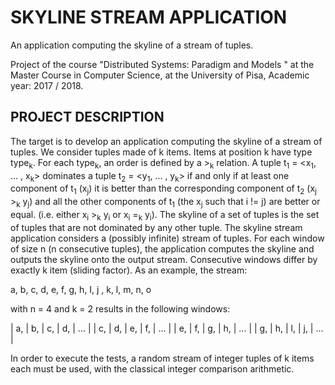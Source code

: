 # SKYLINE STREAM APPLICATION
An application computing the skyline of a stream of tuples.

Project of the course "Distributed Systems: Paradigm and Models " at the Master Course in Computer Science, at the University of Pisa, Academic year: 2017 / 2018.

## PROJECT DESCRIPTION

The target is to develop an application computing the skyline of a stream of tuples. We consider tuples made of k items. Items at position k have type type<sub>k</sub>. For each type<sub>k</sub>, an order is defined by a ><sub>k</sub> relation. A tuple t<sub>1</sub> = <x<sub>1</sub>, ... , x<sub>k</sub>> dominates a tuple t<sub>2</sub> = <y<sub>1</sub>, ... , y<sub>k</sub>> if and only if at least one component of t<sub>1</sub> (x<sub>j</sub>) it is better than the corresponding component of t<sub>2</sub> (x<sub>j</sub> ><sub>k</sub> y<sub>j</sub>) and all the other components of t<sub>1</sub> (the x<sub>j</sub> such that i != j) are better or equal. (i.e. either x<sub>i</sub> ><sub>k</sub> y<sub>i</sub> or x<sub>i</sub> =<sub>k</sub> y<sub>i</sub>). The skyline of a set of tuples is the set of tuples that are not dominated by any other tuple.
The skyline stream application considers a (possibly infinite) stream of tuples. For each window of size n (n consecutive tuples), the application computes the skyline and outputs the skyline onto the output stream. Consecutive windows differ by exactly k item (sliding factor). As an example, the stream:

a, b, c, d, e, f, g, h, I, j , k, l, m, n, o

with n = 4 and k = 2 results in the following windows:

| a, | b, | c, | d, | ... |
| c, | d, | e, | f, | ... |
| e, | f, | g, | h, | ... |
| g, | h, | l, | j, | ... |

In order to execute the tests, a random stream of integer tuples of k items each must be used, with the classical integer comparison arithmetic.
